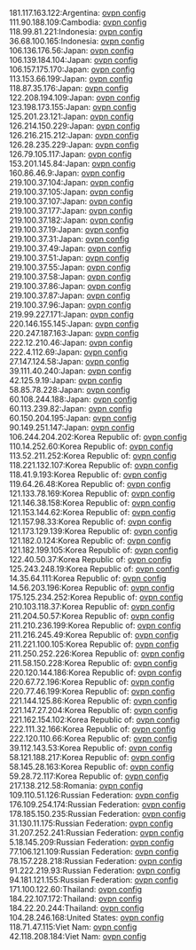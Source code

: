 181.117.163.122:Argentina: [ovpn config](vpn/181_117_163_122.ovpn)  
111.90.188.109:Cambodia: [ovpn config](vpn/111_90_188_109.ovpn)  
118.99.81.221:Indonesia: [ovpn config](vpn/118_99_81_221.ovpn)  
36.68.100.165:Indonesia: [ovpn config](vpn/36_68_100_165.ovpn)  
106.136.176.56:Japan: [ovpn config](vpn/106_136_176_56.ovpn)  
106.139.184.104:Japan: [ovpn config](vpn/106_139_184_104.ovpn)  
106.157.175.170:Japan: [ovpn config](vpn/106_157_175_170.ovpn)  
113.153.66.199:Japan: [ovpn config](vpn/113_153_66_199.ovpn)  
118.87.35.176:Japan: [ovpn config](vpn/118_87_35_176.ovpn)  
122.208.194.109:Japan: [ovpn config](vpn/122_208_194_109.ovpn)  
123.198.173.155:Japan: [ovpn config](vpn/123_198_173_155.ovpn)  
125.201.23.121:Japan: [ovpn config](vpn/125_201_23_121.ovpn)  
126.214.150.229:Japan: [ovpn config](vpn/126_214_150_229.ovpn)  
126.216.215.212:Japan: [ovpn config](vpn/126_216_215_212.ovpn)  
126.28.235.229:Japan: [ovpn config](vpn/126_28_235_229.ovpn)  
126.79.105.117:Japan: [ovpn config](vpn/126_79_105_117.ovpn)  
153.201.145.84:Japan: [ovpn config](vpn/153_201_145_84.ovpn)  
160.86.46.9:Japan: [ovpn config](vpn/160_86_46_9.ovpn)  
219.100.37.104:Japan: [ovpn config](vpn/219_100_37_104.ovpn)  
219.100.37.105:Japan: [ovpn config](vpn/219_100_37_105.ovpn)  
219.100.37.107:Japan: [ovpn config](vpn/219_100_37_107.ovpn)  
219.100.37.177:Japan: [ovpn config](vpn/219_100_37_177.ovpn)  
219.100.37.182:Japan: [ovpn config](vpn/219_100_37_182.ovpn)  
219.100.37.19:Japan: [ovpn config](vpn/219_100_37_19.ovpn)  
219.100.37.31:Japan: [ovpn config](vpn/219_100_37_31.ovpn)  
219.100.37.49:Japan: [ovpn config](vpn/219_100_37_49.ovpn)  
219.100.37.51:Japan: [ovpn config](vpn/219_100_37_51.ovpn)  
219.100.37.55:Japan: [ovpn config](vpn/219_100_37_55.ovpn)  
219.100.37.58:Japan: [ovpn config](vpn/219_100_37_58.ovpn)  
219.100.37.86:Japan: [ovpn config](vpn/219_100_37_86.ovpn)  
219.100.37.87:Japan: [ovpn config](vpn/219_100_37_87.ovpn)  
219.100.37.96:Japan: [ovpn config](vpn/219_100_37_96.ovpn)  
219.99.227.171:Japan: [ovpn config](vpn/219_99_227_171.ovpn)  
220.146.155.145:Japan: [ovpn config](vpn/220_146_155_145.ovpn)  
220.247.187.163:Japan: [ovpn config](vpn/220_247_187_163.ovpn)  
222.12.210.46:Japan: [ovpn config](vpn/222_12_210_46.ovpn)  
222.4.112.69:Japan: [ovpn config](vpn/222_4_112_69.ovpn)  
27.147.124.58:Japan: [ovpn config](vpn/27_147_124_58.ovpn)  
39.111.40.240:Japan: [ovpn config](vpn/39_111_40_240.ovpn)  
42.125.9.19:Japan: [ovpn config](vpn/42_125_9_19.ovpn)  
58.85.78.228:Japan: [ovpn config](vpn/58_85_78_228.ovpn)  
60.108.244.188:Japan: [ovpn config](vpn/60_108_244_188.ovpn)  
60.113.239.82:Japan: [ovpn config](vpn/60_113_239_82.ovpn)  
60.150.204.195:Japan: [ovpn config](vpn/60_150_204_195.ovpn)  
90.149.251.147:Japan: [ovpn config](vpn/90_149_251_147.ovpn)  
106.244.204.202:Korea Republic of: [ovpn config](vpn/106_244_204_202.ovpn)  
110.14.252.60:Korea Republic of: [ovpn config](vpn/110_14_252_60.ovpn)  
113.52.211.252:Korea Republic of: [ovpn config](vpn/113_52_211_252.ovpn)  
118.221.132.107:Korea Republic of: [ovpn config](vpn/118_221_132_107.ovpn)  
118.41.9.193:Korea Republic of: [ovpn config](vpn/118_41_9_193.ovpn)  
119.64.26.48:Korea Republic of: [ovpn config](vpn/119_64_26_48.ovpn)  
121.133.78.169:Korea Republic of: [ovpn config](vpn/121_133_78_169.ovpn)  
121.146.38.158:Korea Republic of: [ovpn config](vpn/121_146_38_158.ovpn)  
121.153.144.62:Korea Republic of: [ovpn config](vpn/121_153_144_62.ovpn)  
121.157.98.33:Korea Republic of: [ovpn config](vpn/121_157_98_33.ovpn)  
121.173.129.139:Korea Republic of: [ovpn config](vpn/121_173_129_139.ovpn)  
121.182.0.124:Korea Republic of: [ovpn config](vpn/121_182_0_124.ovpn)  
121.182.199.105:Korea Republic of: [ovpn config](vpn/121_182_199_105.ovpn)  
122.40.50.37:Korea Republic of: [ovpn config](vpn/122_40_50_37.ovpn)  
125.243.248.19:Korea Republic of: [ovpn config](vpn/125_243_248_19.ovpn)  
14.35.64.111:Korea Republic of: [ovpn config](vpn/14_35_64_111.ovpn)  
14.56.203.196:Korea Republic of: [ovpn config](vpn/14_56_203_196.ovpn)  
175.125.234.252:Korea Republic of: [ovpn config](vpn/175_125_234_252.ovpn)  
210.103.118.37:Korea Republic of: [ovpn config](vpn/210_103_118_37.ovpn)  
211.204.50.57:Korea Republic of: [ovpn config](vpn/211_204_50_57.ovpn)  
211.210.236.199:Korea Republic of: [ovpn config](vpn/211_210_236_199.ovpn)  
211.216.245.49:Korea Republic of: [ovpn config](vpn/211_216_245_49.ovpn)  
211.221.100.105:Korea Republic of: [ovpn config](vpn/211_221_100_105.ovpn)  
211.250.252.226:Korea Republic of: [ovpn config](vpn/211_250_252_226.ovpn)  
211.58.150.228:Korea Republic of: [ovpn config](vpn/211_58_150_228.ovpn)  
220.120.144.186:Korea Republic of: [ovpn config](vpn/220_120_144_186.ovpn)  
220.67.72.196:Korea Republic of: [ovpn config](vpn/220_67_72_196.ovpn)  
220.77.46.199:Korea Republic of: [ovpn config](vpn/220_77_46_199.ovpn)  
221.144.125.86:Korea Republic of: [ovpn config](vpn/221_144_125_86.ovpn)  
221.147.27.204:Korea Republic of: [ovpn config](vpn/221_147_27_204.ovpn)  
221.162.154.102:Korea Republic of: [ovpn config](vpn/221_162_154_102.ovpn)  
222.111.32.166:Korea Republic of: [ovpn config](vpn/222_111_32_166.ovpn)  
222.120.110.66:Korea Republic of: [ovpn config](vpn/222_120_110_66.ovpn)  
39.112.143.53:Korea Republic of: [ovpn config](vpn/39_112_143_53.ovpn)  
58.121.188.217:Korea Republic of: [ovpn config](vpn/58_121_188_217.ovpn)  
58.145.28.163:Korea Republic of: [ovpn config](vpn/58_145_28_163.ovpn)  
59.28.72.117:Korea Republic of: [ovpn config](vpn/59_28_72_117.ovpn)  
217.138.212.58:Romania: [ovpn config](vpn/217_138_212_58.ovpn)  
109.110.51.126:Russian Federation: [ovpn config](vpn/109_110_51_126.ovpn)  
176.109.254.174:Russian Federation: [ovpn config](vpn/176_109_254_174.ovpn)  
178.185.150.235:Russian Federation: [ovpn config](vpn/178_185_150_235.ovpn)  
31.130.11.175:Russian Federation: [ovpn config](vpn/31_130_11_175.ovpn)  
31.207.252.241:Russian Federation: [ovpn config](vpn/31_207_252_241.ovpn)  
5.18.145.209:Russian Federation: [ovpn config](vpn/5_18_145_209.ovpn)  
77.106.121.109:Russian Federation: [ovpn config](vpn/77_106_121_109.ovpn)  
78.157.228.218:Russian Federation: [ovpn config](vpn/78_157_228_218.ovpn)  
91.222.219.93:Russian Federation: [ovpn config](vpn/91_222_219_93.ovpn)  
94.181.121.155:Russian Federation: [ovpn config](vpn/94_181_121_155.ovpn)  
171.100.122.60:Thailand: [ovpn config](vpn/171_100_122_60.ovpn)  
184.22.107.172:Thailand: [ovpn config](vpn/184_22_107_172.ovpn)  
184.22.20.244:Thailand: [ovpn config](vpn/184_22_20_244.ovpn)  
104.28.246.168:United States: [ovpn config](vpn/104_28_246_168.ovpn)  
118.71.47.115:Viet Nam: [ovpn config](vpn/118_71_47_115.ovpn)  
42.118.208.184:Viet Nam: [ovpn config](vpn/42_118_208_184.ovpn)  
